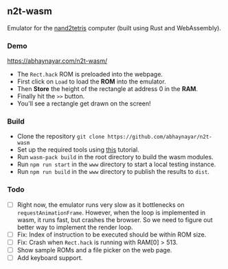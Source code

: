## n2t-wasm

Emulator for the [nand2tetris](https://www.nand2tetris.org/) computer (built
using Rust and WebAssembly).

### Demo

https://abhaynayar.com/n2t-wasm/

- The `Rect.hack` ROM is preloaded into the webpage.
- First click on `Load` to load the **ROM** into the emulator.
- Then **Store** the height of the rectangle at address 0 in the **RAM**.
- Finally hit the `>>` button.
- You'll see a rectangle get drawn on the screen!



### Build

- Clone the repository `git clone https://github.com/abhaynayar/n2t-wasm`
- Set up the required tools using [this](https://rustwasm.github.io/docs/book/game-of-life/setup.html) tutorial.
- Run `wasm-pack build` in the root directory to build the wasm modules.
- Run `npm run start` in the `www` directory to start a local testing instance.
- Run `npm run build` in the `www` directory to publish the results to `dist`.

### Todo

- [ ] Right now, the emulator runs very slow as it bottlenecks on
    `requestAnimationFrame`. However, when the loop is implemented in wasm, it
    runs fast, but crashes the browser. So we need to figure out better way to
    implement the render loop.
- [ ] Fix: Index of instruction to be executed should be within ROM size.
- [ ] Fix: Crash when `Rect.hack` is running with RAM[0] > 513.
- [ ] Show sample ROMs and a file picker on the web page.
- [ ] Add keyboard support.
